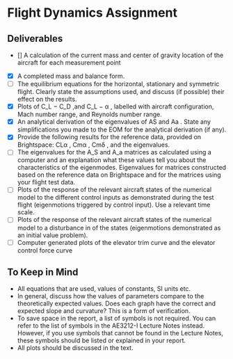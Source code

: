 # Flight Dynamics Assignment

## Deliverables
  - [] A calculation of the current mass and center of gravity location of the aircraft for each measurement point
  - [x] A completed mass and balance form.
  - [ ] The equilibrium equations for the horizontal, stationary and symmetric flight. Clearly state the assumptions used, and discuss (if possible) their effect on the results.
  - [x] Plots of C_L − C_D ,and C_L − α , labelled with aircraft configuration, Mach number range, and Reynolds number range.
  - [x] An analytical derivation of the eigenvalues of AS and Aa . State any simplifications you made to the EOM for the analytical derivation (if any).
  - [x] Provide the following results for the reference data, provided on Brightspace: CLα , Cmα , Cmδ , and the eigenvalues.
  - [ ] The eigenvalues for the A_S and A_a matrices as calculated using a computer and an explanation what these values tell you about the characteristics of the eigenmodes. Eigenvalues for matrices constructed based on the reference data on Brightspace and for the matrices using your flight test data.
  - [ ] Plots of the response of the relevant aircraft states of the numerical model to the different control inputs as demonstrated during the test flight (eigenmotions triggered by control input). Use a relevant time scale.
  - [ ] Plots of the response of the relevant aircraft states of the numerical model to a disturbance in of the states (eigenmotions demonstrated as an initial value problem).
  - [ ] Computer generated plots of the elevator trim curve and the elevator control force curve

## To Keep in Mind
  - All equations that are used, values of constants, SI units etc.
  - In general, discuss how the values of parameters compare to the theoretically expected values. Does each graph have the correct and expected slope and curvature? This is a form of verification.
  - To save space in the report, a list of symbols is not required. You can refer to the list of symbols in the AE3212-I Lecture Notes instead. However, if you use symbols that cannot be found in the Lecture Notes, these symbols should be listed or explained in your report.
  - All plots should be discussed in the text.
